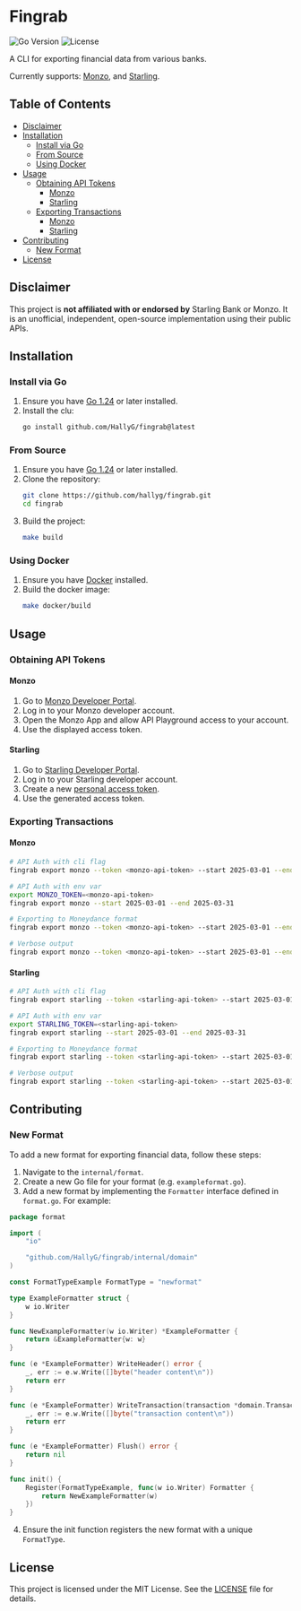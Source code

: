 # Fingrab
![Go Version](https://img.shields.io/github/go-mod/go-version/hallyg/fingrab)
![License](https://img.shields.io/github/license/hallyg/fingrab)

A CLI for exporting financial data from various banks.

Currently supports: [Monzo](https://monzo.com/), and [Starling](https://www.starlingbank.com/).

## Table of Contents
- [Disclaimer](#disclaimer)
- [Installation](#installation)
  - [Install via Go](#install-via-go)
  - [From Source](#from-source)
  - [Using Docker](#using-docker)
- [Usage](#usage)
  - [Obtaining API Tokens](#obtaining-api-tokens)
    - [Monzo](#monzo)
    - [Starling](#starling)
  - [Exporting Transactions](#exporting-transactions)
    - [Monzo](#monzo-1)
    - [Starling](#starling-1)
- [Contributing](#contributing)
  - [New Format](#new-format)
- [License](#license)

## Disclaimer
This project is **not affiliated with or endorsed by** Starling Bank or Monzo. It is an unofficial, independent, open-source implementation using their public APIs.

## Installation

### Install via Go
1. Ensure you have [Go 1.24](https://go.dev/doc/install) or later installed.
2. Install the clu:
   ```bash
   go install github.com/HallyG/fingrab@latest
   ```

### From Source
1. Ensure you have [Go 1.24](https://go.dev/doc/install) or later installed.
2. Clone the repository:
   ```bash
   git clone https://github.com/hallyg/fingrab.git
   cd fingrab
   ```
3. Build the project:
   ```bash
   make build
   ```

### Using Docker
1. Ensure you have [Docker](https://docs.docker.com/get-started/get-docker/) installed.
2. Build the docker image:
   ```bash
   make docker/build
   ```

## Usage

### Obtaining API Tokens

#### Monzo
1. Go to [Monzo Developer Portal](https://developers.monzo.com/).
2. Log in to your Monzo developer account.
3. Open the Monzo App and allow API Playground access to your account.
4. Use the displayed access token.

#### Starling
1. Go to [Starling Developer Portal](https://developer.starlingbank.com/).
2. Log in to your Starling developer account.
3. Create a new [personal access token](https://developer.starlingbank.com/personal/token).
4. Use the generated access token.

### Exporting Transactions

#### Monzo
```bash
# API Auth with cli flag
fingrab export monzo --token <monzo-api-token> --start 2025-03-01 --end 2025-03-31

# API Auth with env var
export MONZO_TOKEN=<monzo-api-token>
fingrab export monzo --start 2025-03-01 --end 2025-03-31

# Exporting to Moneydance format
fingrab export monzo --token <monzo-api-token> --start 2025-03-01 --end 2025-03-31 --format moneydance

# Verbose output
fingrab export monzo --token <monzo-api-token> --start 2025-03-01 --end 2025-03-31 --verbose
```

#### Starling
```bash
# API Auth with cli flag
fingrab export starling --token <starling-api-token> --start 2025-03-01 --end 2025-03-31

# API Auth with env var
export STARLING_TOKEN=<starling-api-token>
fingrab export starling --start 2025-03-01 --end 2025-03-31

# Exporting to Moneydance format
fingrab export starling --token <starling-api-token> --start 2025-03-01 --end 2025-03-31 --format moneydance

# Verbose output
fingrab export starling --token <starling-api-token> --start 2025-03-01 --end 2025-03-31 --verbose
```
## Contributing

### New Format
To add a new format for exporting financial data, follow these steps:
1. Navigate to the `internal/format`.
2. Create a new Go file for your format (e.g. `exampleformat.go`).
3. Add a new format by implementing the `Formatter` interface defined in `format.go`. For example:
```go
package format

import (
	"io"

	"github.com/HallyG/fingrab/internal/domain"
)

const FormatTypeExample FormatType = "newformat"

type ExampleFormatter struct {
	w io.Writer
}

func NewExampleFormatter(w io.Writer) *ExampleFormatter {
	return &ExampleFormatter{w: w}
}

func (e *ExampleFormatter) WriteHeader() error {
	_, err := e.w.Write([]byte("header content\n"))
	return err
}

func (e *ExampleFormatter) WriteTransaction(transaction *domain.Transaction) error {
	_, err := e.w.Write([]byte("transaction content\n"))
	return err
}

func (e *ExampleFormatter) Flush() error {
	return nil
}

func init() {
	Register(FormatTypeExample, func(w io.Writer) Formatter {
		return NewExampleFormatter(w)
	})
}
```
4. Ensure the init function registers the new format with a unique `FormatType`.

## License
This project is licensed under the MIT License. See the [LICENSE](./LICENSE) file for details.